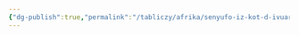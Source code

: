 ```yaml
---
{"dg-publish":true,"permalink":"/tabliczy/afrika/senyufo-iz-kot-d-ivuara/","dgPassFrontmatter":true}
---
```



